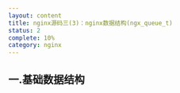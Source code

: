 ```yaml
---
layout: content
title: nginx源码三(3)：nginx数据结构(ngx_queue_t)
status: 2
complete: 10% 
category: nginx
---
```


## 一.基础数据结构





